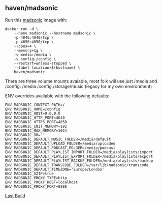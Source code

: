 ## haven/madsonic

Run this [madsonic][] image with:

```
docker run -d \
    --name madsonic --hostname madsonic \
    -p 4040:4040/tcp \
    -p 4050:4050/tcp \
    --cpus=4 \
    --memory=1g \
    -v media:/media \
    -v config:/config \
    --restart=unless-stopped \
    --label location=$(hostname) \
    haven/madsonic
```

There are three volume mounts avaiable, most folk will use just /media and /config:
 /media
 /config
 /storage/music (legacy for my own environment)

ENV overrides available with the following defaults:

```
ENV MADSONIC_CONTEXT_PATH=/
ENV MADSONIC_HOME=/config
ENV MADSONIC_HOST=0.0.0.0
ENV MADSONIC_HTTP_PORT=4040
ENV MADSONIC_HTTPS_PORT=4050
ENV MADSONIC_INIT_MEMORY=192
ENV MADSONIC_MAX_MEMORY=1024
ENV MADSONIC_DB=''
ENV MADSONIC_DEFAULT_MUSIC_FOLDER=/media/default
ENV MADSONIC_DEFAULT_UPLOAD_FOLDER=/media/uploaded
ENV MADSONIC_DEFAULT_PODCAST_FOLDER=/media/podcast
ENV MADSONIC_DEFAULT_PLAYLIST_IMPORT_FOLDER=/media/playlists/import
ENV MADSONIC_DEFAULT_PLAYLIST_EXPORT_FOLDER=/media/playlists/export
ENV MADSONIC_DEFAULT_PLAYLIST_BACKUP_FOLDER=/media/playlists/backup
ENV MADSONIC_DEFAULT_TRANSCODE_FOLDER=/var/lib/madsonic/transcode
ENV MADSONIC_DEFAULT_TIMEZONE='Europe/London'
ENV MADSONIC_GZIP=true
ENV MADSONIC_PROXY_TYPE=http
ENV MADSONIC_PROXY_HOST=localhost
ENV MADSONIC_PROXY_PORT=8888
```

[Last Build][packages]

[madsonic]: https://beta.madsonic.org/
[packages]: PACKAGES.md
